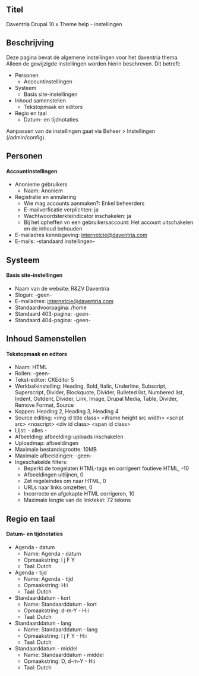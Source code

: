 ## Titel

Daventria Drupal 10.x Theme help - instellingen

## Beschrijving

Deze pagina bevat de algemene instellingen voor het daventria thema. Alleen de gewijzigde instellingen worden hierin beschreven. Dit betreft:

- Personen
  - Accountinstellingen
- Systeem
  - Basis site-instellingen
- Inhoud samenstellen
  - Tekstopmaak en editors
- Regio en taal
  - Datum- en tijdnotaties

Aanpassen van de instellingen gaat via Beheer > Instellingen (/admin/config).

## Personen

#### Accountinstellingen

- Anonieme gebruikers
  - Naam: Anoniem
- Registratie en annulering
  - Wie mag accounts aanmaken?: Enkel beheerders
  - E-mailverficatie verplichten: ja
  - Wachtwoordsterkteindicator inschakelen: ja
  - Bij het opheffen vn een gebruikersaccount: Het account uitschakelen en de inhoud behouden
- E-mailadres kennisgeving: internetcie@daventria.com
- E-mails: -standaard instellingen-

## Systeem

#### Basis site-instellingen

- Naam van de website: R&ZV Daventria
- Slogan: -geen-
- E-mailadres: internetcie@daventria.com
- Standaardvoorpagina: /home
- Standaard 403-pagina: -geen-
- Standaard 404-pagina: -geen-

## Inhoud Samenstellen

#### Tekstopmaak en editors

- Naam: HTML
- Rollen: -geen-
- Tekst-editor: CKEditor 5
- Werkbalkinstelling: Heading, Bold, Italic, Underline, Subscript, Superscript, Divider, Blockquote, Divider,  Bulleted list, Numbered list, Indent, Outdent, Divider, Link, Image, Drupal Media, Table, Divider, Remove Format, Source
- Koppen: Heading 2, Heading 3, Heading 4
- Source editing: \<img id title class\> \<iframe height src width\> \<script src\> \<noscript\> \<div id class\> \<span id class\>
- Lijst: - alles -
- Afbeelding: afbeelding-uploads inschakelen
- Uploadmap: afbeeldingen
- Maximale bestandsgrootte: 10MB
- Maximale afbeeldingen: -geen-
- Ingeschakelde filters:
  - Beperkt de toegelaten HTML-tags en corrigeert foutieve HTML, -10
  - Afbeeldingen uitlijnen, 0
  - Zet regeleindes om naar HTML, 0
  - URLs naar links omzetten, 0
  - Incorrecte en afgekapte HTML corrigeren, 10
  - Maximale lengte van de linktekst: 72 tekens

## Regio en taal

#### Datum- en tijdnotaties

- Agenda - datum
  - Name: Agenda - datum
  - Opmaakstring: l j F Y
  - Taal: Dutch
- Agenda - tijd
  - Name: Agenda - tijd
  - Opmaakstring: H:i
  - Taal: Dutch
- Standaarddatum - kort
  - Name: Standaarddatum - kort
  - Opmaakstring: d-m-Y - H:i
  - Taal: Dutch
- Standaarddatum - lang
  - Name: Standaarddatum - lang
  - Opmaakstring: l j F Y - H:i
  - Taal: Dutch
- Standaarddatum - middel
  - Name: Standaarddatum - middel
  - Opmaakstring: D, d-m-Y - H:i
  - Taal: Dutch
